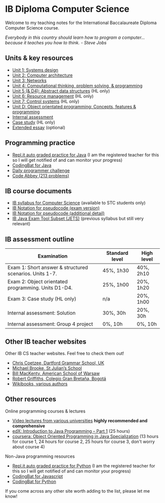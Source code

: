 # IB Diploma Computer Science

Welcome to my teaching notes for the International Baccalaureate Diploma Computer Science course.

*Everybody in this country should learn how to program a computer… because it teaches you how to think. - Steve Jobs*

## Units & key resources

* [Unit 1: Systems design](unit-1)
* [Unit 2: Computer architecture](unit-2)
* [Unit 3: Networks](unit-3)
* [Unit 4: Computational thinking, problem solving, & programming](unit-4)
* [Unit 5 (& D4): Abstract data structures](unit-5) (HL only)
* [Unit 6: Resource management](unit-6) (HL only)
* [Unit 7: Control systems](unit-7) (HL only)
* [Unit D: Object orientated programming: Concepts, features & programming](unit-d)
* [Internal assessment](internal-assessment) 
* [Case study](case-study) (HL only)
* [Extended essay](extended-essay.md) (optional)

## Programming practice

* [Repl.it auto graded practice for Java](https://repl.it/data/classrooms/share/6eb69c6fa7b2d8c43a47961ca856c8af) (I am the registered teacher for this so I will get notified of and can monitor your progress)
* [CodingBat for Java](https://codingbat.com/java)
* [Daily programmer challenge](https://www.reddit.com/r/dailyprogrammer/)
* [Code Abbey (213 problems)](http://www.codeabbey.com/index/task_list)

## IB course documents

* [IB syllabus for Computer Science](https://drive.google.com/drive/folders/1_-CMEiY1TEcvBt29xWtJF9dL-VQ8GBeR?usp=sharing) (available to STC students only)
* [IB Notation for pseudocode (exam version)](ib-compsci-pseudocode-flowcharts.pdf)
* [IB Notation for pseudocode (additional detail)](ib-compsci-pseudocode-in-detail.pdf)
* [IB Java Exam Tool Subset (JETS)](ib-compsci-jets.pdf) (previous syllabus but still very relevant)

## IB assessment outline

| Examination                                             | Standard level | High level |
| ------------------------------------------------------- | --------- | --------- |
| Exam 1: Short answer & structured scenarios. Units 1-7. | 45%, 1h30 | 40%, 2h10 |
| Exam 2: Object orientated programming. Units D1-D4.     | 25%, 1h00 | 20%, 1h20 |
| Exam 3: Case study (HL only)                            | n/a       | 20%, 1h00 |
| Internal assessment: Solution                           | 30%, 30h  | 20%, 30h  |
| Internal assessment: Group 4 project                    | 0%, 10h   | 0%, 10h   |

## Other IB teacher websites

Other IB CS teacher websites. Feel free to check them out!

* [Chris Coetzee, Dartford Grammar School, UK](http://ib.compscihub.net/) 
* [Michael Brooke, St Julian’s School](http://www.emjbe.net/moodle/course/view.php?id=2)
* [Bill MacKenty, American School of Warsaw](https://computersciencewiki.org/)
* [Robert Griffiths, Colegio Gran Bretaña, Bogotá](https://ibcompsci.net/)
* [Wikibooks, various authors](https://en.wikibooks.org/wiki/IB/Group_4/Computer_Science)

## Other resources

Online programming courses & lectures

* [Video lectures from various universities](https://github.com/Developer-Y/cs-video-courses) **highly recommended and comprehensive**
* [edX: Introduction to Java Programming – Part 1](https://www.edx.org/course/introduction-to-java-programming-part-1-3) (25 hours)
* [coursera: Object Oriented Programming in Java Specialization](https://www.coursera.org/specializations/object-oriented-programming) (13 hours for course 1, 24 hours for course 2, 25 hours for course 3, don't worry about course 4)

Non-Java programming resources

* [Repl.it auto graded practice for Python](https://repl.it/data/classrooms/share/9d68c5288e184810f61b489d14ccfa54) (I am the registered teacher for this so I will get notified of and can monitor your progress)
* [CodingBat for Javascript](https://codingjs.pbaumgarten.com/)
* [CodingBat for Python](https://codingbat.com/python)

If you come across any other site worth adding to the list, please let me know!
